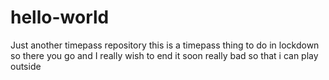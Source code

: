 # hello-world
Just another timepass repository
this is a timepass thing to do in lockdown so there you go
and I really wish to end it soon really bad so that i can play outside
